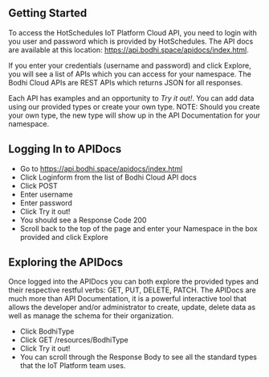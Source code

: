 ## Getting Started  
To access the HotSchedules IoT Platform Cloud API, you need to login with you user and password which is provided by HotSchedules.  The API docs are available at this location: <a href="https://api.bodhi.space/apidocs/index.html">https://api.bodhi.space/apidocs/index.html</a>.  

If you enter your credentials (username and password) and click Explore, you will see a list of APIs which you can access for your namespace.  The Bodhi Cloud APIs are REST APIs which returns JSON for all responses.  

Each API has examples and an opportunity to _*Try it out!*_.  You can add data using our provided types or create your own type.  NOTE: Should you create your own type, the new type will show up in the API Documentation for your namespace.

## Logging In to APIDocs
- Go to  <a href="https://api.bodhi.space/apidocs/index.html">https://api.bodhi.space/apidocs/index.html</a>
- Click Loginform from the list of Bodhi Cloud API docs
- Click POST
- Enter username
- Enter password
- Click Try it out!
- You should see a Response Code 200
- Scroll back to the top of the page and enter your Namespace in the box provided and click Explore 

## Exploring the APIDocs

Once logged into the APIDocs you can both explore the provided types and their respective restful verbs: GET, PUT, DELETE, PATCH. The APIDocs are much more than API Documentation, it is a powerful interactive tool that allows the developer and/or administrator to create, update, delete data as well as manage the schema for their organization.  

- Click BodhiType
- Click GET /resources/BodhiType
- Click Try it out!
- You can scroll through the Response Body to see all the standard types that the IoT Platform team uses.
 

